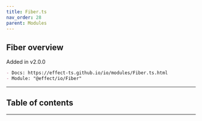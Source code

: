 ```yaml
---
title: Fiber.ts
nav_order: 28
parent: Modules
---
```


## Fiber overview

Added in v2.0.0

```md
- Docs: https://effect-ts.github.io/io/modules/Fiber.ts.html
- Module: "@effect/io/Fiber"
```

---

<h2 class="text-delta">Table of contents</h2>

---
